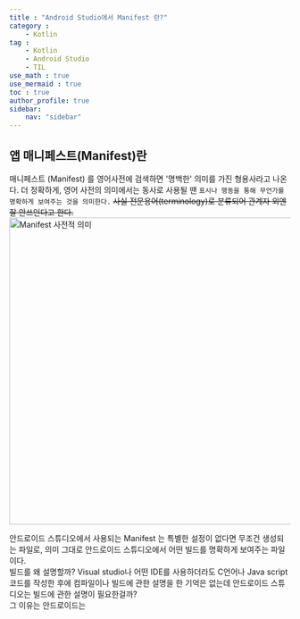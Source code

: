 ```yaml
---
title : "Android Studio에서 Manifest 란?"
category :
    - Kotlin
tag : 
    - Kotlin
    - Android Studio
    - TIL
use_math : true
use_mermaid : true
toc : true
author_profile: true
sidebar:
    nav: "sidebar"
---
```


## 앱 매니페스트(Manifest)란 
매니페스트 (Manifest) 를 영어사전에 검색하면 '명백한' 의미를 가진 형용사라고 나온다. 더 정확하게, 영어 사전의 의미에서는 동사로 사용될 땐 `표시나 행동을 통해 무언가를 명확하게 보여주는 것을 의미한다.` ~~사실 전문용어(terminology)로 분류되어 관계자 외엔 잘 안쓰인다고 한다.~~
<img width="550" alt="Manifest 사전적 의미" src="https://user-images.githubusercontent.com/80164141/125058672-7af5e500-e0e5-11eb-8049-a209cb612a1a.png">  

안드로이드 스튜디오에서 사용되는 Manifest 는 특별한 설정이 없다면 무조건 생성되는 파일로, 의미 그대로 안드로이드 스튜디오에서 어떤 빌드를 명확하게 보여주는 파일이다.  
빌드를 왜 설명할까? Visual studio나 어떤 IDE를 사용하더라도 C언어나 Java script 코드를 작성한 후에 컴파일이나 빌드에 관한 설명을 한 기억은 없는데 안드로이드 스튜디오는 빌드에 관한 설명이 필요한걸까?  
그 이유는 안드로이드는 
